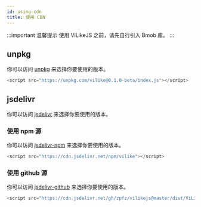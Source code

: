 ```yaml
---
id: using-cdn
title: 使用 CDN
---
```


:::important 温馨提示
使用 ViLikeJS 之前，请先自行引入 Bmob 库。
:::

## unpkg

你可以访问 [unpkg](https://unpkg.com/vilike/) 来选择你要使用的版本。

```js
<script src="https://unpkg.com/vilike@0.1.0-beta/index.js"></script>
```

## jsdelivr

你可以访问 [jsdelivr](https://www.jsdelivr.com/package/gh/zpfz/ViLikeJS?path=dist) 来选择你要使用的版本。

### 使用 npm 源
你可以访问 [jsdelivr-npm](https://cdn.jsdelivr.net/npm/vilike@0.1.0-beta/dist/) 来选择你要使用的版本。
```js
<script src="https://cdn.jsdelivr.net/npm/vilike"></script>
```
### 使用 github 源
你可以访问 [jsdelivr-github](https://cdn.jsdelivr.net/gh/zpfz/vilikejs@master/dist/) 来选择你要使用的版本。

```js
<script src="https://cdn.jsdelivr.net/gh/zpfz/vilikejs@master/dist/ViLike-0.1.0-beta.min.js"></script>
```







